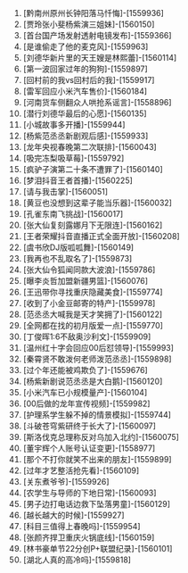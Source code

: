 
1. [黔南州原州长钟阳落马忏悔]-[1559936]
1. [贾玲张小斐杨紫演三姐妹]-[1560150]
1. [首台国产场发射透射电镜发布]-[1559366]
1. [是谁偷走了他的麦克风]-[1559963]
1. [刘德华新片里的天王嫂是林熙蕾]-[1560114]
1. [第一波回家过年的狗狗]-[1559897]
1. [回村前的我vs回村后的我]-[1559917]
1. [雷军回应小米汽车售价]-[1560184]
1. [河南货车侧翻众人哄抢系谣言]-[1558896]
1. [潜行刘德华最后的心愿]-[1560135]
1. [小城故事多开播]-[1559944]
1. [杨紫范丞丞新剧观后感]-[1559933]
1. [龙年央视春晚第二次联排]-[1560043]
1. [吸完冻梨吸草莓]-[1559792]
1. [疯驴子演第二十条不遭罪了]-[1560140]
1. [梦泪抖音王者首播]-[1560225]
1. [请与我击掌]-[1560051]
1. [黄豆也没想到这辈子能当乐器]-[1560032]
1. [孔雀东南飞挑战]-[1560017]
1. [张大仙复刻露娜月下无限连]-[1560162]
1. [王者荣耀抖音直播正式全面开放]-[1560208]
1. [虞书欣DJ版呱呱舞]-[1560149]
1. [我再也不乱取名了]-[1559873]
1. [张大仙令狐闻同款大波浪]-[1559786]
1. [曝李炎哲加盟新疆男篮]-[1560076]
1. [王迅带你寻找重庆隐藏美食]-[1559774]
1. [收到了小金豆邮寄的特产]-[1559978]
1. [范丞丞大喊我是天才笑拥了]-[1560122]
1. [全网都在找的初月版爱一点]-[1559770]
1. [丁俊晖1:6不敌奥沙利文]-[1559909]
1. [温州红十字会回应00后怼领导]-[1559993]
1. [秦霄贤不敢泼何老师泼范丞丞]-[1559898]
1. [过个年还能被鸡欺负了]-[1559676]
1. [杨紫新剧说范丞丞是大白鹅]-[1560120]
1. [小米汽车已小规模量产]-[1560104]
1. [00后做的龙年宣传视频]-[1559982]
1. [护理系学生躲不掉的情景模拟]-[1559744]
1. [斗破苍穹紫研终于长大了]-[1560097]
1. [斯洛伐克总理称反对乌加入北约]-[1560075]
1. [董宇辉个人账号认证变更]-[1558977]
1. [那个不打你就笑不出来的朋友]-[1559899]
1. [过年才艺整活抢先看]-[1560109]
1. [关东煮爷爷]-[1559926]
1. [农学生与导师的下地日常]-[1560093]
1. [男子边打电话边救下坠落男童]-[1560129]
1. [越长越大的时候]-[1559927]
1. [科目三值得上春晚吗]-[1559954]
1. [张颜齐捍卫重庆火锅底线]-[1560159]
1. [林书豪单节22分创P+联盟纪录]-[1560101]
1. [湖北人真的高冷吗]-[1559818]